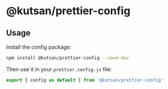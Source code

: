 # @kutsan/prettier-config

## Usage

Install the config package:

```sh
npm install @kutsan/prettier-config --save-dev
```

Then use it in your `prettier.config.js` file:

```javascript
export { config as default } from '@kutsan/prettier-config'
```
